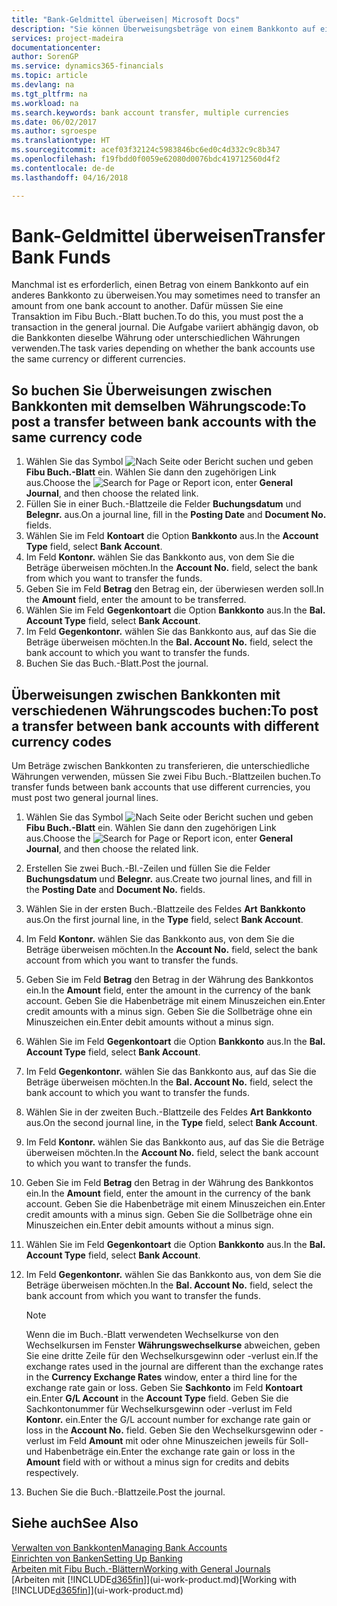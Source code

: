 ```yaml
---
title: "Bank-Geldmittel überweisen| Microsoft Docs"
description: "Sie können Überweisungsbeträge von einem Bankkonto auf ein anders übertragen, einschließlich verschiedene Währungen, indem Sie die Transaktion im Fibu Buch.-Blatt buchen."
services: project-madeira
documentationcenter: 
author: SorenGP
ms.service: dynamics365-financials
ms.topic: article
ms.devlang: na
ms.tgt_pltfrm: na
ms.workload: na
ms.search.keywords: bank account transfer, multiple currencies
ms.date: 06/02/2017
ms.author: sgroespe
ms.translationtype: HT
ms.sourcegitcommit: acef03f32124c5983846bc6ed0c4d332c9c8b347
ms.openlocfilehash: f19fbdd0f0059e62080d0076bdc419712560d4f2
ms.contentlocale: de-de
ms.lasthandoff: 04/16/2018

---
```

# <a name="transfer-bank-funds"></a><span data-ttu-id="f4846-103">Bank-Geldmittel überweisen</span><span class="sxs-lookup"><span data-stu-id="f4846-103">Transfer Bank Funds</span></span>
<span data-ttu-id="f4846-104">Manchmal ist es erforderlich, einen Betrag von einem Bankkonto auf ein anderes Bankkonto zu überweisen.</span><span class="sxs-lookup"><span data-stu-id="f4846-104">You may sometimes need to transfer an amount from one bank account to another.</span></span> <span data-ttu-id="f4846-105">Dafür müssen Sie eine Transaktion im Fibu Buch.-Blatt buchen.</span><span class="sxs-lookup"><span data-stu-id="f4846-105">To do this, you must post the a transaction in the general journal.</span></span> <span data-ttu-id="f4846-106">Die Aufgabe variiert abhängig davon, ob die Bankkonten dieselbe Währung oder unterschiedlichen Währungen verwenden.</span><span class="sxs-lookup"><span data-stu-id="f4846-106">The task varies depending on whether the bank accounts use the same currency or different currencies.</span></span>

## <a name="to-post-a-transfer-between-bank-accounts-with-the-same-currency-code"></a><span data-ttu-id="f4846-107">So buchen Sie Überweisungen zwischen Bankkonten mit demselben Währungscode:</span><span class="sxs-lookup"><span data-stu-id="f4846-107">To post a transfer between bank accounts with the same currency code</span></span>
1. <span data-ttu-id="f4846-108">Wählen Sie das Symbol ![Nach Seite oder Bericht suchen](media/ui-search/search_small.png "Nach Seite ober Bericht suchen") und geben **Fibu Buch.-Blatt** ein. Wählen Sie dann den zugehörigen Link aus.</span><span class="sxs-lookup"><span data-stu-id="f4846-108">Choose the ![Search for Page or Report](media/ui-search/search_small.png "Search for Page or Report icon") icon, enter **General Journal**, and then choose the related link.</span></span>
2. <span data-ttu-id="f4846-109">Füllen Sie in einer Buch.-Blattzeile die Felder **Buchungsdatum** und **Belegnr.** aus.</span><span class="sxs-lookup"><span data-stu-id="f4846-109">On a journal line, fill in the **Posting Date** and **Document No.** fields.</span></span>
3. <span data-ttu-id="f4846-110">Wählen Sie im Feld **Kontoart** die Option **Bankkonto** aus.</span><span class="sxs-lookup"><span data-stu-id="f4846-110">In the **Account Type** field, select **Bank Account**.</span></span>
4. <span data-ttu-id="f4846-111">Im Feld **Kontonr.** wählen Sie das Bankkonto aus, von dem Sie die Beträge überweisen möchten.</span><span class="sxs-lookup"><span data-stu-id="f4846-111">In the **Account No.** field, select the bank from which you want to transfer the funds.</span></span>
5. <span data-ttu-id="f4846-112">Geben Sie im Feld **Betrag** den Betrag ein, der überwiesen werden soll.</span><span class="sxs-lookup"><span data-stu-id="f4846-112">In the **Amount** field, enter the amount to be transferred.</span></span>
6. <span data-ttu-id="f4846-113">Wählen Sie im Feld **Gegenkontoart** die Option **Bankkonto** aus.</span><span class="sxs-lookup"><span data-stu-id="f4846-113">In the **Bal. Account Type** field, select **Bank Account**.</span></span>
7. <span data-ttu-id="f4846-114">Im Feld **Gegenkontonr.** wählen Sie das Bankkonto aus, auf das Sie die Beträge überweisen möchten.</span><span class="sxs-lookup"><span data-stu-id="f4846-114">In the **Bal. Account No.** field, select the bank account to which you want to transfer the funds.</span></span>
8. <span data-ttu-id="f4846-115">Buchen Sie das Buch.-Blatt.</span><span class="sxs-lookup"><span data-stu-id="f4846-115">Post the journal.</span></span>

## <a name="to-post-a-transfer-between-bank-accounts-with-different-currency-codes"></a><span data-ttu-id="f4846-116">Überweisungen zwischen Bankkonten mit verschiedenen Währungscodes buchen:</span><span class="sxs-lookup"><span data-stu-id="f4846-116">To post a transfer between bank accounts with different currency codes</span></span>
<span data-ttu-id="f4846-117">Um Beträge zwischen Bankkonten zu transferieren, die unterschiedliche Währungen verwenden, müssen Sie zwei Fibu Buch.-Blattzeilen buchen.</span><span class="sxs-lookup"><span data-stu-id="f4846-117">To transfer funds between bank accounts that use different currencies, you must post two general journal lines.</span></span>

1. <span data-ttu-id="f4846-118">Wählen Sie das Symbol ![Nach Seite oder Bericht suchen](media/ui-search/search_small.png "Nach Seite ober Bericht suchen") und geben **Fibu Buch.-Blatt** ein. Wählen Sie dann den zugehörigen Link aus.</span><span class="sxs-lookup"><span data-stu-id="f4846-118">Choose the ![Search for Page or Report](media/ui-search/search_small.png "Search for Page or Report icon") icon, enter **General Journal**, and then choose the related link.</span></span>
2. <span data-ttu-id="f4846-119">Erstellen Sie zwei Buch.-Bl.-Zeilen und füllen Sie die Felder **Buchungsdatum** und **Belegnr.** aus.</span><span class="sxs-lookup"><span data-stu-id="f4846-119">Create two journal lines, and fill in the **Posting Date** and **Document No.** fields.</span></span>
3. <span data-ttu-id="f4846-120">Wählen Sie in der ersten Buch.-Blattzeile des Feldes **Art** **Bankkonto** aus.</span><span class="sxs-lookup"><span data-stu-id="f4846-120">On the first journal line, in the **Type** field, select **Bank Account**.</span></span>
4. <span data-ttu-id="f4846-121">Im Feld **Kontonr.** wählen Sie das Bankkonto aus, von dem Sie die Beträge überweisen möchten.</span><span class="sxs-lookup"><span data-stu-id="f4846-121">In the **Account No.** field, select the bank account from which you want to transfer the funds.</span></span>
5. <span data-ttu-id="f4846-122">Geben Sie im Feld **Betrag** den Betrag in der Währung des Bankkontos ein.</span><span class="sxs-lookup"><span data-stu-id="f4846-122">In the **Amount** field, enter the amount in the currency of the bank account.</span></span> <span data-ttu-id="f4846-123">Geben Sie die Habenbeträge mit einem Minuszeichen ein.</span><span class="sxs-lookup"><span data-stu-id="f4846-123">Enter credit amounts with a minus sign.</span></span> <span data-ttu-id="f4846-124">Geben Sie die Sollbeträge ohne ein Minuszeichen ein.</span><span class="sxs-lookup"><span data-stu-id="f4846-124">Enter debit amounts without a minus sign.</span></span>
6. <span data-ttu-id="f4846-125">Wählen Sie im Feld **Gegenkontoart** die Option **Bankkonto** aus.</span><span class="sxs-lookup"><span data-stu-id="f4846-125">In the **Bal. Account Type** field, select **Bank Account**.</span></span>
7. <span data-ttu-id="f4846-126">Im Feld **Gegenkontonr.** wählen Sie das Bankkonto aus, auf das Sie die Beträge überweisen möchten.</span><span class="sxs-lookup"><span data-stu-id="f4846-126">In the **Bal. Account No.** field, select the bank account to which you want to transfer the funds.</span></span>
8. <span data-ttu-id="f4846-127">Wählen Sie in der zweiten Buch.-Blattzeile des Feldes **Art** **Bankkonto** aus.</span><span class="sxs-lookup"><span data-stu-id="f4846-127">On the second journal line, in the **Type** field, select **Bank Account**.</span></span>
9. <span data-ttu-id="f4846-128">Im Feld **Kontonr.** wählen Sie das Bankkonto aus, auf das Sie die Beträge überweisen möchten.</span><span class="sxs-lookup"><span data-stu-id="f4846-128">In the **Account No.** field, select the bank account to which you want to transfer the funds.</span></span>
10. <span data-ttu-id="f4846-129">Geben Sie im Feld **Betrag** den Betrag in der Währung des Bankkontos ein.</span><span class="sxs-lookup"><span data-stu-id="f4846-129">In the **Amount** field, enter the amount in the currency of the bank account.</span></span> <span data-ttu-id="f4846-130">Geben Sie die Habenbeträge mit einem Minuszeichen ein.</span><span class="sxs-lookup"><span data-stu-id="f4846-130">Enter credit amounts with a minus sign.</span></span> <span data-ttu-id="f4846-131">Geben Sie die Sollbeträge ohne ein Minuszeichen ein.</span><span class="sxs-lookup"><span data-stu-id="f4846-131">Enter debit amounts without a minus sign.</span></span>
11. <span data-ttu-id="f4846-132">Wählen Sie im Feld **Gegenkontoart** die Option **Bankkonto** aus.</span><span class="sxs-lookup"><span data-stu-id="f4846-132">In the **Bal. Account Type** field, select **Bank Account**.</span></span>  
12. <span data-ttu-id="f4846-133">Im Feld **Gegenkontonr.** wählen Sie das Bankkonto aus, von dem Sie die Beträge überweisen möchten.</span><span class="sxs-lookup"><span data-stu-id="f4846-133">In the **Bal. Account No.** field, select the bank account from which you want to transfer the funds.</span></span>

    > [!NOTE]  
    >   <span data-ttu-id="f4846-134">Wenn die im Buch.-Blatt verwendeten Wechselkurse von den Wechselkursen im Fenster **Währungswechselkurse** abweichen, geben Sie eine dritte Zeile für den Wechselkursgewinn oder -verlust ein.</span><span class="sxs-lookup"><span data-stu-id="f4846-134">If the exchange rates used in the journal are different than the exchange rates in the **Currency Exchange Rates** window, enter a third line for the exchange rate gain or loss.</span></span> <span data-ttu-id="f4846-135">Geben Sie **Sachkonto** im Feld **Kontoart** ein.</span><span class="sxs-lookup"><span data-stu-id="f4846-135">Enter **G/L Account** in the **Account Type** field.</span></span> <span data-ttu-id="f4846-136">Geben Sie die Sachkontonummer für Wechselkursgewinn oder -verlust im Feld **Kontonr.** ein.</span><span class="sxs-lookup"><span data-stu-id="f4846-136">Enter the G/L account number for exchange rate gain or loss in the **Account No.** field.</span></span> <span data-ttu-id="f4846-137">Geben Sie den Wechselkursgewinn oder - verlust im Feld **Amount** mit oder ohne Minuszeichen jeweils für Soll- und Habenbeträge ein.</span><span class="sxs-lookup"><span data-stu-id="f4846-137">Enter the exchange rate gain or loss in the **Amount** field with or without a minus sign for credits and debits respectively.</span></span>
13. <span data-ttu-id="f4846-138">Buchen Sie die Buch.-Blattzeile.</span><span class="sxs-lookup"><span data-stu-id="f4846-138">Post the journal.</span></span>

## <a name="see-also"></a><span data-ttu-id="f4846-139">Siehe auch</span><span class="sxs-lookup"><span data-stu-id="f4846-139">See Also</span></span>
[<span data-ttu-id="f4846-140">Verwalten von Bankkonten</span><span class="sxs-lookup"><span data-stu-id="f4846-140">Managing Bank Accounts</span></span>](bank-manage-bank-accounts.md)  
[<span data-ttu-id="f4846-141">Einrichten von Banken</span><span class="sxs-lookup"><span data-stu-id="f4846-141">Setting Up Banking</span></span>](bank-setup-banking.md)  
[<span data-ttu-id="f4846-142">Arbeiten mit Fibu Buch.-Blättern</span><span class="sxs-lookup"><span data-stu-id="f4846-142">Working with General Journals</span></span>](ui-work-general-journals.md)  
<span data-ttu-id="f4846-143">[Arbeiten mit [!INCLUDE[d365fin](includes/d365fin_md.md)]](ui-work-product.md)</span><span class="sxs-lookup"><span data-stu-id="f4846-143">[Working with [!INCLUDE[d365fin](includes/d365fin_md.md)]](ui-work-product.md)</span></span>


